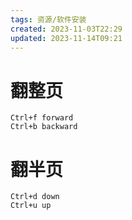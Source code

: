 ```yaml
---
tags: 资源/软件安装
created: 2023-11-03T22:29
updated: 2023-11-14T09:21
---
```

# 翻整页
```
Ctrl+f forward
Ctrl+b backward
```

# 翻半页

```
Ctrl+d down
Ctrl+u up
```